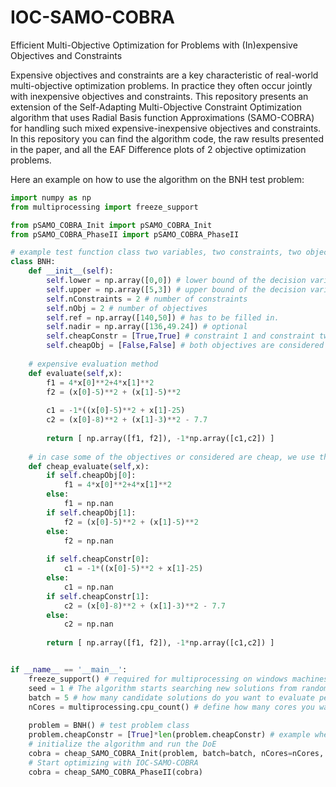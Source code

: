 # IOC-SAMO-COBRA
Efficient Multi-Objective Optimization for Problems with (In)expensive Objectives and Constraints

Expensive objectives and constraints are a key characteristic of real-world multi-objective optimization problems. In practice they often occur jointly with inexpensive objectives and constraints. This repository presents an extension of the Self-Adapting Multi-Objective Constraint Optimization algorithm that uses Radial Basis function Approximations (SAMO-COBRA) for handling such mixed expensive-inexpensive objectives and constraints. In this repository you can find the algorithm code, the raw results presented in the paper, and all the EAF Difference plots of 2 objective optimization problems. 

Here an example on how to use the algorithm on the BNH test problem:
```python
import numpy as np
from multiprocessing import freeze_support

from pSAMO_COBRA_Init import pSAMO_COBRA_Init
from pSAMO_COBRA_PhaseII import pSAMO_COBRA_PhaseII

# example test function class two variables, two constraints, two objectives
class BNH:
    def __init__(self):
        self.lower = np.array([0,0]) # lower bound of the decision variables
        self.upper = np.array([5,3]) # upper bound of the decision variables
        self.nConstraints = 2 # number of constraints
        self.nObj = 2 # number of objectives
        self.ref = np.array([140,50]) # has to be filled in.  
        self.nadir = np.array([136,49.24]) # optional 
        self.cheapConstr = [True,True] # constraint 1 and constraint two are considered inexpensive and are directly used
        self.cheapObj = [False,False] # both objectives are considered as expensive and will be predicted with RBFs. 
        
    # expensive evaluation method
    def evaluate(self,x): 
        f1 = 4*x[0]**2+4*x[1]**2
        f2 = (x[0]-5)**2 + (x[1]-5)**2
        
        c1 = -1*((x[0]-5)**2 + x[1]-25)
        c2 = (x[0]-8)**2 + (x[1]-3)**2 - 7.7
        
        return [ np.array([f1, f2]), -1*np.array([c1,c2]) ]
    
    # in case some of the objectives or considered are cheap, we use this evaluation method during the search for candidate solutions.
    def cheap_evaluate(self,x):
        if self.cheapObj[0]:
            f1 = 4*x[0]**2+4*x[1]**2
        else:
            f1 = np.nan
        if self.cheapObj[1]:
            f2 = (x[0]-5)**2 + (x[1]-5)**2
        else:
            f2 = np.nan
        
        if self.cheapConstr[0]:
            c1 = -1*((x[0]-5)**2 + x[1]-25)
        else:
            c1 = np.nan
        if self.cheapConstr[1]:
            c2 = (x[0]-8)**2 + (x[1]-3)**2 - 7.7
        else:
            c2 = np.nan
        
        return [ np.array([f1, f2]), -1*np.array([c1,c2]) ]


if __name__ == '__main__':  
    freeze_support() # required for multiprocessing on windows machines
    seed = 1 # The algorithm starts searching new solutions from random locations in the search space. Influence the random lacations by setting the seed
    batch = 5 # how many candidate solutions do you want to evaluate per iteration? should be larger or equal to 1. 
    nCores = multiprocessing.cpu_count() # define how many cores you want to use for the optimization process. 
    
    problem = BNH() # test problem class
    problem.cheapConstr = [True]*len(problem.cheapConstr) # example where the constraints are considered as cheap
    # initialize the algorithm and run the DoE
    cobra = cheap_SAMO_COBRA_Init(problem, batch=batch, nCores=nCores, computeStartingPoints=16, cobraSeed=seed, iterPlot=True) 
    # Start optimizing with IOC-SAMO-COBRA
    cobra = cheap_SAMO_COBRA_PhaseII(cobra)

```
